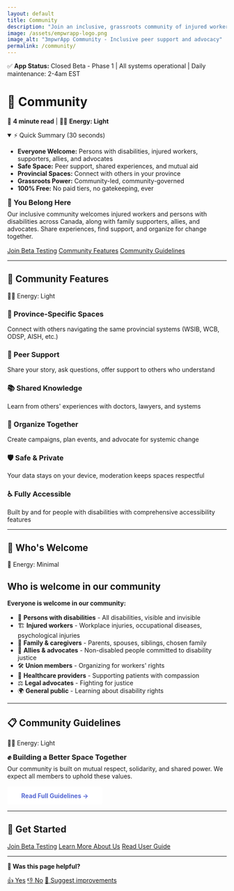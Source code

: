```yaml
---
layout: default
title: Community
description: "Join an inclusive, grassroots community of injured workers, persons with disabilities, and allies. Safe spaces for peer support, advocacy, learning, and collective action. Everyone welcome."
image: /assets/empwrapp-logo.png
image_alt: "3mpwrApp Community - Inclusive peer support and advocacy"
permalink: /community/
---
```


<link rel="stylesheet" href="{{ '/assets/css/page-enhancements.css' | relative_url }}">

<div class="status-banner" role="status" aria-live="polite">
  <span class="status-indicator">✅</span> 
  <strong>App Status:</strong> Closed Beta - Phase 1 | All systems operational | Daily maintenance: 2-4am EST
</div>

# 🤝 Community

📖 **4 minute read** | 🔋🔋 **Energy: Light**

<details class="tldr-box" open>
  <summary>⚡ Quick Summary (30 seconds)</summary>
  <ul>
    <li><strong>Everyone Welcome:</strong> Persons with disabilities, injured workers, supporters, allies, and advocates</li>
    <li><strong>Safe Space:</strong> Peer support, shared experiences, and mutual aid</li>
    <li><strong>Provincial Spaces:</strong> Connect with others in your province</li>
    <li><strong>Grassroots Power:</strong> Community-led, community-governed</li>
    <li><strong>100% Free:</strong> No paid tiers, no gatekeeping, ever</li>
  </ul>
</details>

<div class="gradient-banner">
  <h3 style="margin: 0 0 0.5rem;">💚 You Belong Here</h3>
  <p style="margin: 0 0 1rem;">Our inclusive community welcomes injured workers and persons with disabilities across Canada, along with family supporters, allies, and advocates. Share experiences, find support, and organize for change together.</p>
</div>

<div class="button-group" role="navigation" aria-label="Community quick actions">
  <a href="/beta/" class="btn btn-primary" aria-label="Join Beta Testing program">Join Beta Testing</a>
  <a href="/user-guide#community" class="btn btn-secondary" aria-label="View community features documentation">Community Features</a>
  <a href="/community/guidelines/" class="btn btn-secondary" aria-label="Read community guidelines and code of conduct">Community Guidelines</a>
</div>

---

## 🌟 Community Features

<span class="energy-cost" data-energy="2" aria-label="Energy cost: light">🔋🔋 Energy: Light</span>

<div class="features-grid" role="region" aria-labelledby="community-features-heading">
  <div class="feature-box" tabindex="0">
    <h3>💬 Province-Specific Spaces</h3>
    <p>Connect with others navigating the same provincial systems (WSIB, WCB, ODSP, AISH, etc.)</p>
  </div>
  
  <div class="feature-box" tabindex="0">
    <h3>🤲 Peer Support</h3>
    <p>Share your story, ask questions, offer support to others who understand</p>
  </div>
  
  <div class="feature-box" tabindex="0">
    <h3>📚 Shared Knowledge</h3>
    <p>Learn from others' experiences with doctors, lawyers, and systems</p>
  </div>
  
  <div class="feature-box" tabindex="0">
    <h3>📣 Organize Together</h3>
    <p>Create campaigns, plan events, and advocate for systemic change</p>
  </div>
  
  <div class="feature-box" tabindex="0">
    <h3>🛡️ Safe & Private</h3>
    <p>Your data stays on your device, moderation keeps spaces respectful</p>
  </div>
  
  <div class="feature-box" tabindex="0">
    <h3>♿ Fully Accessible</h3>
    <p>Built by and for people with disabilities with comprehensive accessibility features</p>
  </div>
</div>

---

## 👥 Who's Welcome

<span class="energy-cost" data-energy="1" aria-label="Energy cost: minimal">🔋 Energy: Minimal</span>

<div class="info-box-light" role="region" aria-labelledby="whos-welcome-heading">
  <h2 id="whos-welcome-heading" class="sr-only">Who is welcome in our community</h2>
  <p style="margin: 0 0 1rem;"><strong>Everyone is welcome in our community:</strong></p>
  
  <ul style="margin: 0; padding-left: 1.5rem;">
    <li>🦽 <strong>Persons with disabilities</strong> - All disabilities, visible and invisible</li>
    <li>🏗️ <strong>Injured workers</strong> - Workplace injuries, occupational diseases, psychological injuries</li>
    <li>💙 <strong>Family & caregivers</strong> - Parents, spouses, siblings, chosen family</li>
    <li>🤝 <strong>Allies & advocates</strong> - Non-disabled people committed to disability justice</li>
    <li>🛠️ <strong>Union members</strong> - Organizing for workers' rights</li>
    <li>🏥 <strong>Healthcare providers</strong> - Supporting patients with compassion</li>
    <li>⚖️ <strong>Legal advocates</strong> - Fighting for justice</li>
    <li>🌍 <strong>General public</strong> - Learning about disability rights</li>
  </ul>
</div>

---

## 📋 Community Guidelines

<span class="energy-cost" data-energy="2" aria-label="Energy cost: light">🔋🔋 Energy: Light</span>

<div class="gradient-banner-pink">
  <h3 style="margin: 0 0 0.5rem;">✊ Building a Better Space Together</h3>
  <p style="margin: 0 0 1rem;">Our community is built on mutual respect, solidarity, and shared power. We expect all members to uphold these values.</p>
  <a href="/community/guidelines/" class="cta-button" style="display: inline-block; background: var(--card-bg, #ffffff); color: #5568d3; padding: 0.75rem 2rem; border-radius: 4px; font-weight: bold; text-decoration: none; transition: transform 0.2s;" aria-label="Read full community guidelines and code of conduct" onmouseover="this.style.transform='scale(1.05)'" onmouseout="this.style.transform='scale(1)'">Read Full Guidelines →</a>
</div>

---

## 🚀 Get Started

<div class="button-group" role="navigation" aria-label="Get started with 3mpwrApp">
  <a href="/beta/" class="btn btn-primary" aria-label="Join our Beta Testing program">Join Beta Testing</a>
  <a href="/about/" class="btn btn-secondary" aria-label="Learn more about 3mpwrApp mission and values">Learn More About Us</a>
  <a href="/user-guide/" class="btn btn-secondary" aria-label="Read comprehensive user guide">Read User Guide</a>
</div>

---

<div class="page-feedback" role="complementary">
  <p><strong>💬 Was this page helpful?</strong></p>
  <p>
    <a href="/feedback?page=community&helpful=yes" class="feedback-btn feedback-yes">👍 Yes</a>
    <a href="/feedback?page=community&helpful=no" class="feedback-btn feedback-no">👎 No</a>
    <a href="/feedback?page=community" class="feedback-btn feedback-suggest">📝 Suggest improvements</a>
  </p>
</div>
